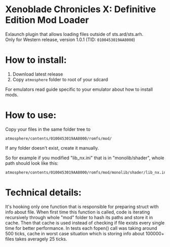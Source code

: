 # Xenoblade Chronicles X: Definitive Edition Mod Loader
Exlaunch plugin that allows loading files outside of sts.ard/sts.arh.<br>
Only for Western release, version 1.0.1 (TID: `0100453019AA8000`)

# How to install:
1. Download latest release
2. Copy `atmosphere` folder to root of your sdcard

For emulators read guide specific to your emulator about how to install mods.

# How to use:
Copy your files in the same folder tree to
```
atmosphere/contents/0100453019AA8000/romfs/mod/
```
If any folder doesn't exist, create it manually.

So for example if you modified "lib_nx.ini" that is in "monolib/shader", whole path should look like this:
```
atmosphere/contents/0100453019AA8000/romfs/mod/monolib/shader/lib_nx.ini
```

# Technical details:
It's hooking only one function that is responsible for preparing struct with info about file.
When first time this function is called, code is iterating recursively through whole "mod" folder to hash its paths and store it in cache. Then that cache is used instead of checking if file exists every single time for better performance. In tests each fopen() call was taking around 500 ticks, cache in worst case situation which is storing info about 100000+ files takes averagely 25 ticks.
